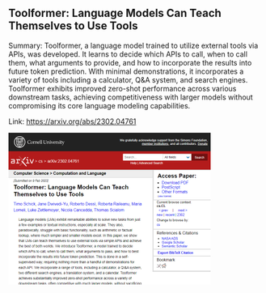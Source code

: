 ## Toolformer: Language Models Can Teach Themselves to Use Tools
Summary: Toolformer, a language model trained to utilize external tools via APIs, was developed. It learns to decide which APIs to call, when to call them, what arguments to provide, and how to incorporate the results into future token prediction. With minimal demonstrations, it incorporates a variety of tools including a calculator, Q&A system, and search engines. Toolformer exhibits improved zero-shot performance across various downstream tasks, achieving competitiveness with larger models without compromising its core language modeling capabilities.

Link: https://arxiv.org/abs/2302.04761

<img src="/img/fc9abb69-a731-4c19-ae32-a9dfe48af427.png" width="400" />
<br/><br/>
